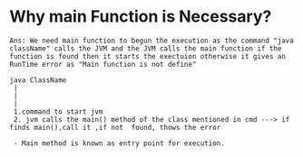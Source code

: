 # Why main Function is Necessary?
    Ans: We need main function to begun the execution as the command "java className" calls the JVM and the JVM calls the main function if the function is found then it starts the exectuion otherwise it gives an RunTime error as "Main function is not define"

    java ClassName
     |
     |
     |
     1.command to start jvm
     2. jvm calls the main() method of the class mentioned in cmd ---> if finds main(),call it ,if not  found, thows the error

     - Main method is known as entry point for execution.                                     
